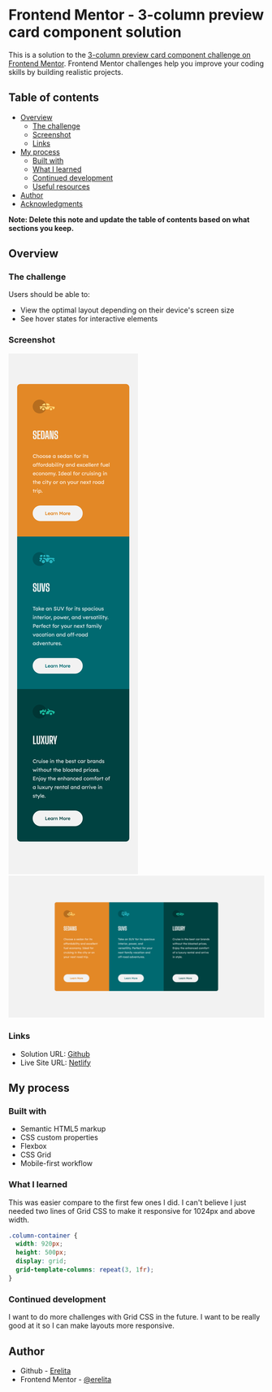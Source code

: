 # Frontend Mentor - 3-column preview card component solution

This is a solution to the [3-column preview card component challenge on Frontend Mentor](https://www.frontendmentor.io/challenges/3column-preview-card-component-pH92eAR2-). Frontend Mentor challenges help you improve your coding skills by building realistic projects. 

## Table of contents

- [Overview](#overview)
  - [The challenge](#the-challenge)
  - [Screenshot](#screenshot)
  - [Links](#links)
- [My process](#my-process)
  - [Built with](#built-with)
  - [What I learned](#what-i-learned)
  - [Continued development](#continued-development)
  - [Useful resources](#useful-resources)
- [Author](#author)
- [Acknowledgments](#acknowledgments)

**Note: Delete this note and update the table of contents based on what sections you keep.**

## Overview

### The challenge

Users should be able to:

- View the optimal layout depending on their device's screen size
- See hover states for interactive elements

### Screenshot

![](assets/screenshots/mobile.png)
![](assets/screenshots/desktop.png)


### Links

- Solution URL: [Github](https://github.com/erelita/3-column-preview-card.git)
- Live Site URL: [Netlify](https://3-column-previewcard-byer.netlify.app)

## My process

### Built with

- Semantic HTML5 markup
- CSS custom properties
- Flexbox
- CSS Grid
- Mobile-first workflow


### What I learned

This was easier compare to the first few ones I did. I can't believe I just needed two lines of Grid CSS to make it responsive for 1024px and above width.


```css
.column-container {
  width: 920px;
  height: 500px;
  display: grid;
  grid-template-columns: repeat(3, 1fr);
}
```


### Continued development

I want to do more challenges with Grid CSS in the future. I want to be really good at it so I can make layouts more responsive.

## Author

- Github - [Erelita](https://github.com/erelita)
- Frontend Mentor - [@erelita](https://www.frontendmentor.io/profile/erelita)